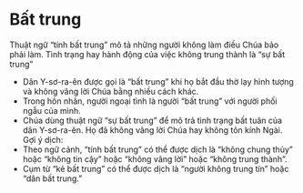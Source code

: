 # Bất trung

Thuật ngữ “tính bất trung” mô tả những người không làm điều Chúa bảo phải làm. Tình trạng hay hành động của việc không trung thành là “sự bất trung”
- Dân Y-sơ-ra-ên được gọi là “bất trung” khi họ bắt đầu thờ lạy hình tượng và không vâng lời Chúa bằng nhiều cách khác. 
- Trong hôn nhân, người ngoại tình là người “bất trung” với người phối ngẫu của mình.
- Chúa dùng thuật ngữ “sự bất trung” để mô trả tình trạng bất tuân của dân Y-sơ-ra-ên. Họ đã không vâng lời Chúa hay không tôn kính Ngài. 
Gợi ý dịch:
- Theo ngữ cảnh, “tính bất trung” có thể được dịch là “không chung thủy” hoặc “không tin cậy” hoặc “không vâng lời” hoặc “không trung thành”. 
- Cụm từ “kẻ bất trung” có thể được dịch là “người không trung tín” hoặc “dân bất trung.”

